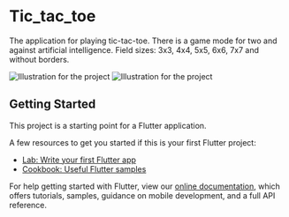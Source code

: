 # Tic_tac_toe

The application for playing tic-tac-toe. There is a game mode for two and against artificial intelligence. Field sizes: 3x3, 4x4, 5x5, 6x6, 7x7 and without borders.

![Illustration for the project](https://sun9-70.userapi.com/impg/PPoOR7wQdf72gfpeVukxGMXwNwJhi1HwO4eJ4g/orBTrPAcshM.jpg?size=250x528&quality=96&sign=ed37ba3ef8e5098275e08de6d62a2aa4&type=album) ![Illustration for the project](https://sun9-53.userapi.com/impg/dlBwuwTUM5EEZXsJ0D_8Va2z_XgPz7OnzmJkdw/MiuraAdN0KI.jpg?size=250x528&quality=96&sign=290e54afce892738318d45fe65c941ad&type=album)
## Getting Started

This project is a starting point for a Flutter application.

A few resources to get you started if this is your first Flutter project:

- [Lab: Write your first Flutter app](https://flutter.dev/docs/get-started/codelab)
- [Cookbook: Useful Flutter samples](https://flutter.dev/docs/cookbook)

For help getting started with Flutter, view our
[online documentation](https://flutter.dev/docs), which offers tutorials,
samples, guidance on mobile development, and a full API reference.
